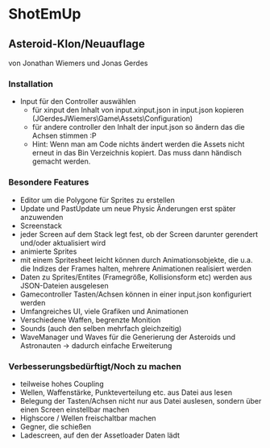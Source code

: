 # ShotEmUp
## Asteroid-Klon/Neuauflage
von Jonathan Wiemers und Jonas Gerdes

### Installation
 - Input für den Controller auswählen
     - für xinput den Inhalt von input.xinput.json in input.json kopieren (JGerdesJWiemers\Game\Assets\Configuration)
     - für andere controller den Inhalt der input.json so ändern das die Achsen stimmen :P
     - Hint: Wenn man am Code nichts ändert werden die Assets nicht erneut in das Bin Verzeichnis kopiert. Das muss dann händisch gemacht werden.
### Besondere Features
 - Editor um die Polygone für Sprites zu erstellen
 - Update und PastUpdate um neue Physic Änderungen erst später anzuwenden
 - Screenstack
  - jeder Screen auf dem Stack legt fest, ob der Screen darunter gerendert und/oder aktualisiert wird
 - animierte Sprites
  - mit einem Spritesheet leicht können durch Animationsobjekte, die u.a. die Indizes der Frames halten, mehrere Animationen realisiert werden
 - Daten zu Sprites/Entites (Framegröße, Kollisionsform etc) werden aus JSON-Dateien ausgelesen
 - Gamecontroller Tasten/Achsen können in einer input.json konfiguriert werden
 - Umfangreiches UI, viele Grafiken und Animationen
 - Verschiedene Waffen, begrenzte Monition
 - Sounds (auch den selben mehrfach gleichzeitig)
 - WaveManager und Waves für die Generierung der Asteroids und Astronauten -> dadurch einfache Erweiterung

### Verbesserungsbedürftigt/Noch zu machen

- teilweise hohes Coupling
- Wellen, Waffenstärke, Punkteverteilung etc. aus Datei aus lesen
- Belegung der Tasten/Achsen nicht nur aus Datei auslesen, sondern über einen Screen einstellbar machen
- Highscore / Wellen freischaltbar machen
- Gegner, die schießen
- Ladescreen, auf den der Assetloader Daten lädt